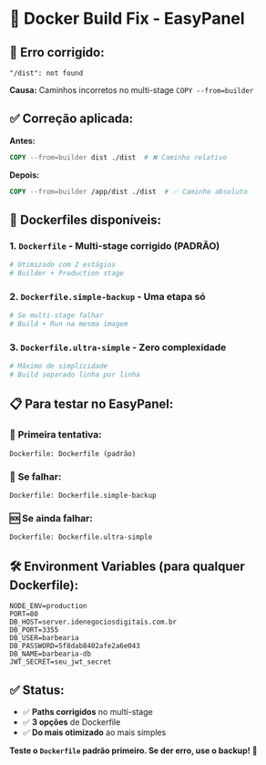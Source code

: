 # 🔧 Docker Build Fix - EasyPanel

## 🚨 **Erro corrigido:**

```
"/dist": not found
```

**Causa:** Caminhos incorretos no multi-stage `COPY --from=builder`

## ✅ **Correção aplicada:**

**Antes:**

```dockerfile
COPY --from=builder dist ./dist  # ❌ Caminho relativo
```

**Depois:**

```dockerfile
COPY --from=builder /app/dist ./dist  # ✅ Caminho absoluto
```

## 🚀 **Dockerfiles disponíveis:**

### 1. **`Dockerfile`** - Multi-stage corrigido (PADRÃO)

```dockerfile
# Otimizado com 2 estágios
# Builder + Production stage
```

### 2. **`Dockerfile.simple-backup`** - Uma etapa só

```dockerfile
# Se multi-stage falhar
# Build + Run na mesma imagem
```

### 3. **`Dockerfile.ultra-simple`** - Zero complexidade

```dockerfile
# Máximo de simplicidade
# Build separado linha por linha
```

## 📋 **Para testar no EasyPanel:**

### 🎯 **Primeira tentativa:**

```
Dockerfile: Dockerfile (padrão)
```

### 🔄 **Se falhar:**

```
Dockerfile: Dockerfile.simple-backup
```

### 🆘 **Se ainda falhar:**

```
Dockerfile: Dockerfile.ultra-simple
```

## 🛠️ **Environment Variables (para qualquer Dockerfile):**

```
NODE_ENV=production
PORT=80
DB_HOST=server.idenegociosdigitais.com.br
DB_PORT=3355
DB_USER=barbearia
DB_PASSWORD=5f8dab8402afe2a6e043
DB_NAME=barbearia-db
JWT_SECRET=seu_jwt_secret
```

## ✅ **Status:**

- ✅ **Paths corrigidos** no multi-stage
- ✅ **3 opções** de Dockerfile
- ✅ **Do mais otimizado** ao mais simples

**Teste o `Dockerfile` padrão primeiro. Se der erro, use o backup! 🔧**
